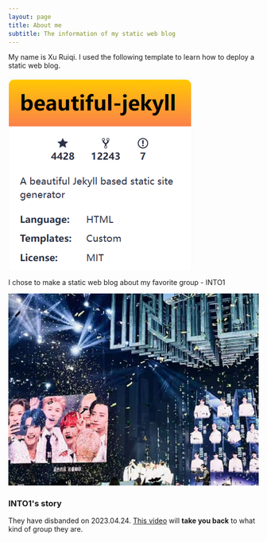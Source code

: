 ```yaml
---
layout: page
title: About me
subtitle: The information of my static web blog
---
```


My name is Xu Ruiqi. I used the following template to learn how to deploy a static web blog.

![avatar](assets/img/bj.png)

I chose to make a static web blog about my favorite group - INTO1

![avatar](assets/img/bginto1.jpg)

### INTO1's story

They have disbanded on 2023.04.24. [This video](https://en.wikipedia.org/wiki/The_Princess_Bride_%28film%29) will **take you back** to what kind of group they are.

